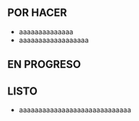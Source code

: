 ## POR HACER
- aaaaaaaaaaaaaa
- aaaaaaaaaaaaaaaaaa
## EN PROGRESO
## LISTO
- aaaaaaaaaaaaaaaaaaaaaaaaaaaaa
